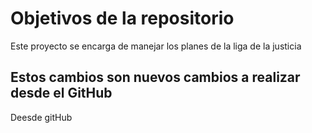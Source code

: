 # Objetivos de la repositorio

Este proyecto se encarga de manejar los planes de la liga de la justicia


## Estos cambios son nuevos cambios a realizar desde el GitHub
Deesde gitHub

